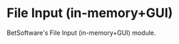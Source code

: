 File Input (in-memory+GUI)
========================

BetSoftware's File Input (in-memory+GUI) module.
